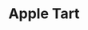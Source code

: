---
title: 'Apple Tart'
thumbnail: 'https://acnhcdn.com/2.0/CookingIcon/FtrTartAppleCropped.png'
ingredients:
  -
    id: 'flour'
    type: 'misc'
    quantity: 1
  -
    id: 'sugar'
    type: 'misc'
    quantity: 1
  -
    id: 'apple'
    type: 'crop'
    quantity: 1
layout: '../../layouts/RecipeDetail.astro'
---